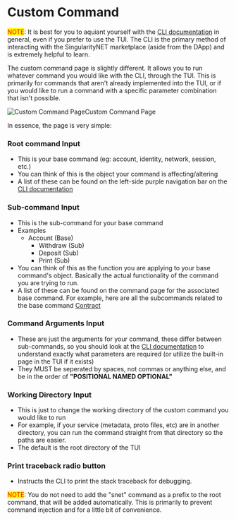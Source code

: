 # Custom Command

<mark style="color:red;">NOTE</mark>: It is best for you to aquiant yourself with the [CLI documentation](http://snet-cli-docs.singularitynet.io/index.html) in general, even if you prefer to use the TUI. The CLI is the primary method of interacting with the SingularityNET marketplace (aside from the DApp) and is extremely helpful to learn.



The custom command page is slightly different. It allows you to run whatever command you would like with the CLI, through the TUI. This is primarily for commands that aren't already implemented into the TUI, or if you would like to run a command with a specific parameter combination that isn't possible.

![Custom Command Page](/assets/images/products/AIMarketplace/TUI/TUICustomCommand.webp)Custom Command Page

In essence, the page is very simple:

### Root command Input

* This is your base command (eg: account, identity, network, session, etc.)
* You can think of this is the object your command is affecting/altering
* A list of these can be found on the left-side purple navigation bar on the [CLI documentation](/docs/products/DecentralizedAIPlatform/CLI/)

### Sub-command Input

* This is the sub-command for your base command
* Examples
  * Account (Base)
    * Withdraw (Sub)
    * Deposit (Sub)
    * Print (Sub)
* You can think of this as the function you are applying to your base command's object. Basically the actual functionality of the command you are trying to run.&#x20;
* A list of these can be found on the command page for the associated base command. For example, here are all the subcommands related to the base command [Contract](https://snet-cli-docs.singularitynet.io/contract.html)

### Command Arguments Input

* These are just the arguments for your command, these differ between sub-commands, so you should look at the [CLI documentation](/docs/products/DecentralizedAIPlatform/CLI/) to understand exactly what parameters are required (or utilize the built-in page in the TUI if it exists)
* They MUST be seperated by spaces, not commas or anything else, and be in the order of **"POSITIONAL NAMED OPTIONAL"**

### Working Directory Input

* This is just to change the working directory of the custom command you would like to run
* For example, if your service (metadata, proto files, etc) are in another directory, you can run the command straight from that directory so the paths are easier.&#x20;
* The default is the root directory of the TUI

### Print traceback radio button

* Instructs the CLI to print the stack traceback for debugging.&#x20;

<mark style="color:red;">NOTE</mark>: You do not need to add the "snet" command as a prefix to the root command, that will be added automatically. This is primarily to prevent command injection and for a little bit of convenience.&#x20;
